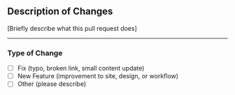   ## Description of Changes
[Briefly describe what this pull request does]

---

### Type of Change
- [ ] Fix (typo, broken link, small content update)  
- [ ] New Feature (improvement to site, design, or workflow)  
- [ ] Other (please describe)  

